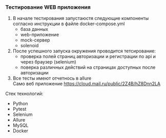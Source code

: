 ### Тестирование WEB приложения
1. В начале тестирования запустаюстя следующие компоненты согласно инструкции в файле docker-compose.yml
   * база данных
   * web-приложение
   * mock-сервер
   * solenoid
2. После успешного запуска окружения проводится тетсирование:
   * проверка полей страниц авторизации и регистрации по api и через браузер (selenium)
   * поверка различных действий на страницах доступных после авторизации
3. Все тесты имеют отчетнось в allure  
Само веб приложение https://cloud.mail.ru/public/2Z4B/hZ8Dnn2LA

Стек технологий:
* Python
* Pytest
* Selenium
* Allure
* MySQL
* Docker
